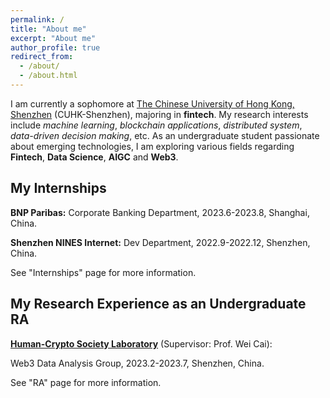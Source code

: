 ```yaml
---
permalink: /
title: "About me"
excerpt: "About me"
author_profile: true
redirect_from: 
  - /about/
  - /about.html
---
```


I am currently a sophomore at [The Chinese University of Hong Kong, Shenzhen](https://www.cuhk.edu.cn/en) (CUHK-Shenzhen), majoring in **fintech**. My research interests include _machine learning_, _blockchain applications_, _distributed system_, _data-driven decision making_, etc. As an undergraduate student passionate about emerging technologies, I am exploring various fields regarding **Fintech**, **Data Science**, **AIGC** and **Web3**.

My Internships
------
**BNP Paribas:** Corporate Banking Department, 2023.6-2023.8, Shanghai, China.

**Shenzhen NINES Internet:** Dev Department, 2022.9-2022.12, Shenzhen, China.


See "Internships" page for more information.

My Research Experience as an Undergraduate RA
------
**[Human-Crypto Society Laboratory](https://hcslab.cuhk.edu.cn/)** (Supervisor: Prof. Wei Cai):

Web3 Data Analysis Group, 2023.2-2023.7, Shenzhen, China.


See "RA" page for more information.


